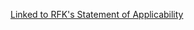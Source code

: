 [Linked to RFK's Statement of Applicability](https://docs.google.com/spreadsheets/d/1tpYU-Xw2vCciHtPnzXu9qUfaIKjHmJ0FgT9UsnjA-Ig/edit?usp=sharing)
